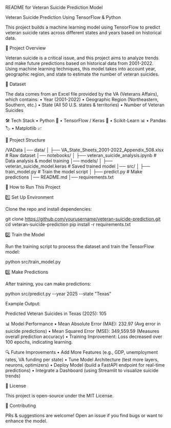 README for Veteran Suicide Prediction Model

Veteran Suicide Prediction Using TensorFlow & Python

This project builds a machine learning model using TensorFlow to predict veteran suicide rates across different states and years based on historical data.

📌 Project Overview

Veteran suicide is a critical issue, and this project aims to analyze trends and make future predictions based on historical data from 2001-2022. Using machine learning techniques, this model takes into account year, geographic region, and state to estimate the number of veteran suicides.

📂 Dataset

The data comes from an Excel file provided by the VA (Veterans Affairs), which contains:
	•	Year (2001-2022)
	•	Geographic Region (Northeastern, Southern, etc.)
	•	State (All 50 U.S. states & territories)
	•	Number of Veteran Suicides

🛠️ Tech Stack
	•	Python 🐍
	•	TensorFlow / Keras 🤖
	•	Scikit-Learn 📊
	•	Pandas 🏷️
	•	Matplotlib 📈

📑 Project Structure

/VAData
│── data/
│   ├── VA_State_Sheets_2001-2022_Appendix_508.xlsx   # Raw dataset
│── notebooks/
│   ├── veteran_suicide_analysis.ipynb   # Data analysis & model training
│── models/
│   ├── veteran_suicide_model.keras   # Saved trained model
│── src/
│   ├── train_model.py   # Train the model script
│   ├── predict.py   # Make predictions
│── README.md
│── requirements.txt

🚀 How to Run This Project

1️⃣ Set Up Environment

Clone the repo and install dependencies:

git clone https://github.com/yourusername/veteran-suicide-prediction.git
cd veteran-suicide-prediction
pip install -r requirements.txt

2️⃣ Train the Model

Run the training script to process the dataset and train the TensorFlow model:

python src/train_model.py

3️⃣ Make Predictions

After training, you can make predictions:

python src/predict.py --year 2025 --state "Texas"

Example Output:

Predicted Veteran Suicides in Texas (2025): 105

📊 Model Performance
	•	Mean Absolute Error (MAE): 232.97 (Avg error in suicide predictions)
	•	Mean Squared Error (MSE): 349,559.59 (Measures overall prediction accuracy)
	•	Training Improvement: Loss decreased over 100 epochs, indicating learning.

🔍 Future Improvements
	•	Add More Features (e.g., GDP, unemployment rates, VA funding per state)
	•	Tune Model Architecture (test more layers, neurons, optimizers)
	•	Deploy Model (build a FastAPI endpoint for real-time predictions)
	•	Integrate a Dashboard (using Streamlit to visualize suicide trends)

📜 License

This project is open-source under the MIT License.

👥 Contributing

PRs & suggestions are welcome! Open an issue if you find bugs or want to enhance the model.
